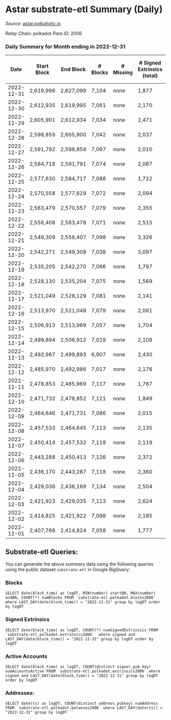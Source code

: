 # Astar substrate-etl Summary (Daily)

_Source_: [astar.polkaholic.io](https://astar.polkaholic.io)

*Relay Chain*: polkadot
*Para ID*: 2006



### Daily Summary for Month ending in 2022-12-31


| Date | Start Block | End Block | # Blocks | # Missing | # Signed Extrinsics (total) | # Active Accounts | # Addresses with Balances | # Events | # Transfers | # XCM Transfers In | # XCM Transfers Out |
| ---- | ----------- | --------- | -------- | --------- | --------------------------- | ----------------- | ------------------------- | -------- | ----------- | ------------------ | ------------------- |
| 2022-12-31 | 2,619,996 | 2,627,099 | 7,104 | none  | 1,877 | 878 | 492,617 | 422,690 | 10,128 ($530,579.16) | 17 ($7,952.79) | 1 ($155.21) |
| 2022-12-30 | 2,612,935 | 2,619,995 | 7,061 | none  | 2,170 | 977 | 492,425 | 409,501 | 10,796 ($1,078,087.80) | 23 ($5,757.12) | 3 ($12.13) |
| 2022-12-29 | 2,605,901 | 2,612,934 | 7,034 | none  | 2,471 | 1,187 | 492,156 | 428,513 | 11,978 ($1,215,679.32) | 32 ($4,877.25) | 10 ($2.72) |
| 2022-12-28 | 2,598,859 | 2,605,900 | 7,042 | none  | 2,037 | 919 | 491,791 | 416,673 | 14,150 ($532,149.96) | 21 ($3,184.88) | 6 ($35.17) |
| 2022-12-27 | 2,591,792 | 2,598,858 | 7,067 | none  | 2,010 | 904 | 491,509 | 391,279 | 10,016 ($774,350.42) | 16 ($311.25) | 3 ($6.09) |
| 2022-12-26 | 2,584,718 | 2,591,791 | 7,074 | none  | 2,087 | 955 | 491,264 | 389,711 | 9,854 ($823,583.54) | 16 ($1,418.20) | 3 ($43.28) |
| 2022-12-25 | 2,577,630 | 2,584,717 | 7,088 | none  | 1,722 | 797 | 491,054 | 372,133 | 9,826 ($531,673.89) | 13 ($705.90) | 1 ($1.28) |
| 2022-12-24 | 2,570,558 | 2,577,629 | 7,072 | none  | 2,094 | 928 | 490,806 | 481,268 | 10,385 ($524,772.95) | 10 ($3,209.39) | 2 ($73.61) |
| 2022-12-23 | 2,563,479 | 2,570,557 | 7,079 | none  | 2,355 | 1,007 | 490,505 | 674,198 | 10,852 ($807,271.27) | 23 ($2,863.29) | 3 ($109.68) |
| 2022-12-22 | 2,556,408 | 2,563,478 | 7,071 | none  | 2,515 | 1,104 | 490,027 | 463,338 | 12,146 ($4,242,216.50) | 15 ($6,348.74) | 1 ($0.40) |
| 2022-12-21 | 2,549,309 | 2,556,407 | 7,099 | none  | 3,326 | 1,212 | 489,417 | 456,147 | 13,817 ($3,148,997.36) | 27 ($13,986.93) | 3 ($157.66) |
| 2022-12-20 | 2,542,271 | 2,549,308 | 7,038 | none  | 3,097 | 1,139 | 488,423 | 1,106,805 | 13,130 ($698,731.13) | 24 ($7,021.10) |   |
| 2022-12-19 | 2,535,205 | 2,542,270 | 7,066 | none  | 1,797 | 868 | 487,413 | 374,018 | 9,652 ($762,498.57) | 32 ($7,000.57) | 3 ($54.77) |
| 2022-12-18 | 2,528,130 | 2,535,204 | 7,075 | none  | 1,569 | 772 | 487,242 | 374,153 | 9,153 ($547,980.12) | 14 ($7,059.10) |   |
| 2022-12-17 | 2,521,049 | 2,528,129 | 7,081 | none  | 2,141 | 887 | 487,141 | 420,683 | 11,869 ($1,214,465.21) | 50 ($26,627.54) | 2 ($1.04) |
| 2022-12-16 | 2,513,970 | 2,521,048 | 7,079 | none  | 2,061 | 922 | 486,927 | 437,127 | 11,571 ($1,273,091.39) | 43 ($18,336.05) | 5 ($576.33) |
| 2022-12-15 | 2,506,913 | 2,513,969 | 7,057 | none  | 1,704 | 868 | 486,740 | 351,629 | 9,685 ($1,194,463.94) | 26 ($4,481.51) | 1 ($11.71) |
| 2022-12-14 | 2,499,894 | 2,506,912 | 7,019 | none  | 2,108 | 901 | 486,579 | 376,048 | 10,769 ($1,289,262.05) | 19 ($7,278.43) | 2 ($12.76) |
| 2022-12-13 | 2,492,987 | 2,499,893 | 6,907 | none  | 2,430 | 1,106 |  | 433,007 | 10,926 ($3,190,155.02) | 22 ($3,087.43) | 4 ($49.62) |
| 2022-12-12 | 2,485,970 | 2,492,986 | 7,017 | none  | 2,176 | 978 | 485,720 | 415,834 | 9,938 ($1,080,493.47) | 19 ($688.00) | 3 ($0.16) |
| 2022-12-11 | 2,478,853 | 2,485,969 | 7,117 | none  | 1,767 | 784 | 485,476 | 374,784 | 9,165 ($382,097.00) | 16 ($8,314.60) | 3 ($90.15) |
| 2022-12-10 | 2,471,732 | 2,478,852 | 7,121 | none  | 1,849 | 777 | 485,337 | 340,045 | 9,295 ($419,956.99) | 24 ($4,695.83) |   |
| 2022-12-09 | 2,464,646 | 2,471,731 | 7,086 | none  | 2,015 | 856 | 485,125 | 348,761 | 9,669 ($834,410.65) | 9 ($171.54) | 2 ($0.48) |
| 2022-12-08 | 2,457,533 | 2,464,645 | 7,113 | none  | 2,135 | 911 | 484,982 | 365,275 | 10,227 ($1,678,186.57) | 19 ($4,002.41) | 3 ($61.13) |
| 2022-12-07 | 2,450,414 | 2,457,532 | 7,119 | none  | 2,119 | 996 | 484,826 | 342,530 | 10,176 ($1,311,006.82) | 13 ($1,001.52) | 3 ($16.39) |
| 2022-12-06 | 2,443,288 | 2,450,413 | 7,126 | none  | 2,372 | 965 | 484,844 | 353,617 | 11,285 ($1,703,114.45) | 40 ($28,226.73) | 3 ($88.26) |
| 2022-12-05 | 2,436,170 | 2,443,287 | 7,118 | none  | 2,360 | 973 | 484,683 | 363,547 | 9,978 ($1,528,886.85) | 16 ($1,283.27) | 3 ($343.06) |
| 2022-12-04 | 2,429,036 | 2,436,169 | 7,134 | none  | 2,504 | 1,070 | 484,579 | 379,517 | 11,928 ($1,556,199.46) | 23 ($21,654.44) |   |
| 2022-12-03 | 2,421,923 | 2,429,035 | 7,113 | none  | 2,624 | 1,052 | 484,359 | 421,258 | 15,206 ($2,237,122.28) | 35 ($11,239.17) | 4 ($622.98) |
| 2022-12-02 | 2,414,825 | 2,421,922 | 7,098 | none  | 2,185 | 902 | 484,018 | 468,440 | 13,052 ($1,238,556.31) | 39 ($13,250.71) | 1 ($0.17) |
| 2022-12-01 | 2,407,766 | 2,414,824 | 7,059 | none  | 1,777 | 831 | 483,776 | 378,551 | 10,354 ($707,088.50) | 22 ($1,734.18) | 3 ($52.64) |

## Substrate-etl Queries:
You can generate the above summary data using the following queries using the public dataset `substrate-etl` in Google BigQuery:


### Blocks
```
SELECT date(block_time) as logDT, MIN(number) startBN, MAX(number) endBN, COUNT(*) numBlocks FROM `substrate-etl.polkadot.blocks2006`  where LAST_DAY(date(block_time)) = "2022-12-31" group by logDT order by logDT
```


### Signed Extrinsics
```
SELECT date(block_time) as logDT, COUNT(*) numSignedExtrinsics FROM `substrate-etl.polkadot.extrinsics2006`  where signed and LAST_DAY(date(block_time)) = "2022-12-31" group by logDT order by logDT
```


### Active Accounts
```
SELECT date(block_time) as logDT, COUNT(distinct signer_pub_key) numAccountsActive FROM `substrate-etl.polkadot.extrinsics2006` where signed and LAST_DAY(date(block_time)) = "2022-12-31" group by logDT order by logDT
```


### Addresses:
```
SELECT date(ts) as logDT, COUNT(distinct address_pubkey) numAddress FROM `substrate-etl.polkadot.balances2006` where LAST_DAY(date(ts)) = "2022-12-31" group by logDT```


